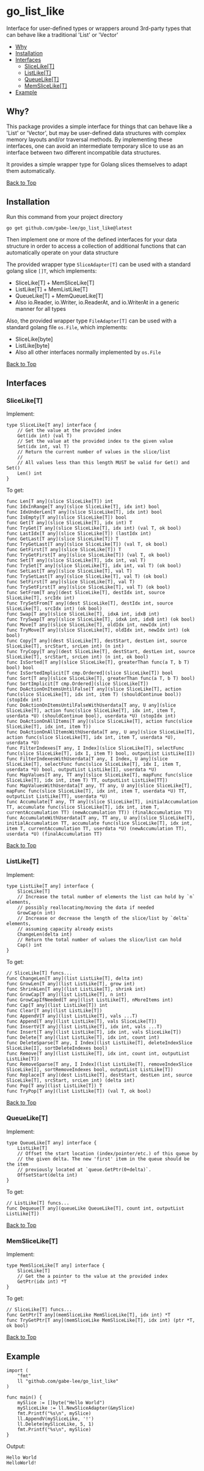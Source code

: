 # go_list_like
Interface for user-defined types or wrappers around 3rd-party types that can behave like a traditional 'List' or 'Vector'
  - [Why](#why)
  - [Installation](#installation)
  - [Interfaces](#interfaces)
    - [SliceLike[T]](#sliceliket)
    - [ListLike[T]](#listliket)
    - [QueueLike[T]](#queueliket)
    - [MemSliceLike[T]](#memsliceliket)
  - [Example](#example)
## Why?
This package provides a simple interface for things that can behave like a 'List' or 'Vector', but may be user-defined data structures with complex memory layouts and/or traversal methods. By implementing these interfaces, one can avoid an intermediate temporary slice to use as an interface between two different incompatible data structures.

It provides a simple wrapper type for Golang slices themselves to adapt them automatically.

[Back to Top](#go_list_like)
## Installation
Run this command from your project directory
```
go get github.com/gabe-lee/go_list_like@latest
```
Then implement one or more of the defined interfaces for your data structure in order to access a collection of additional functions that can automatically operate on your data structure

The provided wrapper type `SliceAdapter[T]` can be used with a standard golang slice `[]T`, which implements:
  - SliceLike[T] + MemSliceLike[T]
  - ListLike[T] + MemListLike[T]
  - QueueLike[T] + MemQueueLike[T]
  - Also io.Reader, io.Writer, io.ReaderAt, and io.WriterAt in a generic manner for all types

Also, the provided wrapper type `FileAdapter[T]` can be used with a standard golang file `os.File`, which implements:
  - SliceLike[byte] 
  - ListLike[byte]
  - Also all other interfaces normally implemented by `os.File`

[Back to Top](#go_list_like)
## Interfaces
### SliceLike[T]
Implement:
```golang
type SliceLike[T any] interface {
	// Get the value at the provided index
	Get(idx int) (val T)
	// Set the value at the provided index to the given value
	Set(idx int, val T)
	// Return the current number of values in the slice/list
	//
	// All values less than this length MUST be valid for Get() and Set()
	Len() int
}
```
To get:
```golang
func Len[T any](slice SliceLike[T]) int 
func IdxInRange[T any](slice SliceLike[T], idx int) bool
func IdxUnderLen[T any](slice SliceLike[T], idx int) bool
func IsEmpty[T any](slice SliceLike[T]) bool
func Get[T any](slice SliceLike[T], idx int) T
func TryGet[T any](slice SliceLike[T], idx int) (val T, ok bool)
func LastIdx[T any](slice SliceLike[T]) (lastIdx int)
func GetLast[T any](slice SliceLike[T]) T
func TryGetLast[T any](slice SliceLike[T]) (val T, ok bool)
func GetFirst[T any](slice SliceLike[T]) T
func TryGetFirst[T any](slice SliceLike[T]) (val T, ok bool)
func Set[T any](slice SliceLike[T], idx int, val T)
func TrySet[T any](slice SliceLike[T], idx int, val T) (ok bool)
func SetLast[T any](slice SliceLike[T], val T)
func TrySetLast[T any](slice SliceLike[T], val T) (ok bool)
func SetFirst[T any](slice SliceLike[T], val T)
func TrySetFirst[T any](slice SliceLike[T], val T) (ok bool)
func SetFrom[T any](dest SliceLike[T], destIdx int, source SliceLike[T], srcIdx int)
func TrySetFrom[T any](dest SliceLike[T], destIdx int, source SliceLike[T], srcIdx int) (ok bool)
func Swap[T any](slice SliceLike[T], idxA int, idxB int)
func TrySwap[T any](slice SliceLike[T], idxA int, idxB int) (ok bool)
func Move[T any](slice SliceLike[T], oldIdx int, newIdx int)
func TryMove[T any](slice SliceLike[T], oldIdx int, newIdx int) (ok bool)
func Copy[T any](dest SliceLike[T], destStart, destLen int, source SliceLike[T], srcStart, srcLen int) (n int)
func TryCopy[T any](dest SliceLike[T], destStart, destLen int, source SliceLike[T], srcStart, srcLen int) (n int, ok bool)
func IsSorted[T any](slice SliceLike[T], greaterThan func(a T, b T) bool) bool
func IsSortedImplicit[T cmp.Ordered](slice SliceLike[T]) bool
func Sort[T any](slice SliceLike[T], greaterThan func(a T, b T) bool)
func SortImplicit[T cmp.Ordered](slice SliceLike[T])
func DoActionOnItemsUntilFalse[T any](slice SliceLike[T], action func(slice SliceLike[T], idx int, item T) (shouldContinue bool)) (stopIdx int)
func DoActionOnItemsUntilFalseWithUserdata[T any, U any](slice SliceLike[T], action func(slice SliceLike[T], idx int, item T, userdata *U) (shouldContinue bool), userdata *U) (stopIdx int)
func DoActionOnAllItems[T any](slice SliceLike[T], action func(slice SliceLike[T], idx int, item T))
func DoActionOnAllItemsWithUserdata[T any, U any](slice SliceLike[T], action func(slice SliceLike[T], idx int, item T, userdata *U), userdata *U) 
func FilterIndexes[T any, I Index](slice SliceLike[T], selectFunc func(slice SliceLike[T], idx I, item T) bool, outputList ListLike[I])
func FilterIndexesWithUserdata[T any, I Index, U any](slice SliceLike[T], selectFunc func(slice SliceLike[T], idx I, item T, userdata *U) bool, outputList ListLike[I], userdata *U)
func MapValues[T any, TT any](slice SliceLike[T], mapFunc func(slice SliceLike[T], idx int, item T) TT, outputList ListLike[TT])
func MapValuesWithUserdata[T any, TT any, U any](slice SliceLike[T], mapFunc func(slice SliceLike[T], idx int, item T, userdata *U) TT, outputList ListLike[TT], userdata *U)
func Accumulate[T any, TT any](slice SliceLike[T], initialAccumulation TT, accumulate func(slice SliceLike[T], idx int, item T, currentAccumulation TT) (newAccumulation TT)) (finalAccumulation TT)
func AccumulateWithUserdata[T any, TT any, U any](slice SliceLike[T], initialAccumulation TT, accumulate func(slice SliceLike[T], idx int, item T, currentAccumulation TT, userdata *U) (newAccumulation TT), userdata *U) (finalAccumulation TT)
```

[Back to Top](#go_list_like)
### ListLike[T]
Implement:
```golang
type ListLike[T any] interface {
	SliceLike[T]
	// Increase the total number of elements the list can hold by `n` elements,
	// possibly reallocating/moving the data if needed
	GrowCap(n int)
	// Increase or decrease the length of the slice/list by `delta` elements,
	// assuming capacity already exists
	ChangeLen(delta int)
	// Return the total number of values the slice/list can hold
	Cap() int
}
```
To get:
```golang
// SliceLike[T] funcs...
func ChangeLen[T any](list ListLike[T], delta int)
func GrowLen[T any](list ListLike[T], grow int)
func ShrinkLen[T any](list ListLike[T], shrink int)
func GrowCap[T any](list ListLike[T], n int) 
func GrowCapIfNeeded[T any](list ListLike[T], nMoreItems int)
func Cap[T any](list ListLike[T]) int
func Clear[T any](list ListLike[T])
func AppendV[T any](list ListLike[T], vals ...T) 
func Append[T any](list ListLike[T], vals SliceLike[T])
func InsertV[T any](list ListLike[T], idx int, vals ...T)
func Insert[T any](list ListLike[T], idx int, vals SliceLike[T])
func Delete[T any](list ListLike[T], idx int, count int)
func DeleteSparse[T any, I Index](list ListLike[T], deleteIndexSlice SliceLike[I], sortDeleteIndexes bool)
func Remove[T any](list ListLike[T], idx int, count int, outputList ListLike[T])
func RemoveSparse[T any, I Index](list ListLike[T], removeIndexSlice SliceLike[I], sortRemoveIndexes bool, outputList ListLike[T])
func Replace[T any](dest ListLike[T], destStart, destLen int, source SliceLike[T], srcStart, srcLen int) (delta int)
func Pop[T any](list ListLike[T]) T
func TryPop[T any](list ListLike[T]) (val T, ok bool)
```

[Back to Top](#go_list_like)
### QueueLike[T]
Implement:
```golang
type QueueLike[T any] interface {
	ListLike[T]
	// Offset the start location (index/pointer/etc.) of this queue by
	// the given delta. The new 'first' item in the queue should be the item
	// previously located at `queue.GetPtr(0+delta)`.
	OffsetStart(delta int)
}
```
To get:
```golang
// ListLike[T] funcs...
func Dequeue[T any](queueLike QueueLike[T], count int, outputList ListLike[T])
```

[Back to Top](#go_list_like)
### MemSliceLike[T]
Implement:
```golang
type MemSliceLike[T any] interface {
	SliceLike[T]
	// Get the a pointer to the value at the provided index
	GetPtr(idx int) *T
}
```
To get:
```golang
// SliceLike[T] funcs...
func GetPtr[T any](memSliceLike MemSliceLike[T], idx int) *T
func TryGetPtr[T any](memSliceLike MemSliceLike[T], idx int) (ptr *T, ok bool)
```

[Back to Top](#go_list_like)
## Example
```golang
import (
    "fmt"
    ll "github.com/gabe-lee/go_list_like"
)

func main() {
    mySlice := []byte("Hello World")
	mySliceLike := ll.NewSliceAdapter(&mySlice)
	fmt.Printf("%s\n", mySlice)
	ll.AppendV(mySliceLike, '!')
	ll.Delete(mySliceLike, 5, 1)
	fmt.Printf("%s\n", mySlice)
}
```
Output:
```
Hello World
HelloWorld!
```

